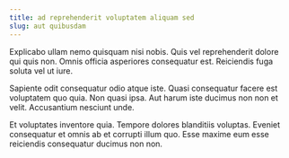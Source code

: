 ```yaml
---
title: ad reprehenderit voluptatem aliquam sed
slug: aut quibusdam
---
```


Explicabo ullam nemo quisquam nisi nobis. Quis vel reprehenderit dolore qui quis non. Omnis officia asperiores consequatur est. Reiciendis fuga soluta vel ut iure.

Sapiente odit consequatur odio atque iste. Quasi consequatur facere est voluptatem quo quia. Non quasi ipsa. Aut harum iste ducimus non non et velit. Accusantium nesciunt unde.

Et voluptates inventore quia. Tempore dolores blanditiis voluptas. Eveniet consequatur et omnis ab et corrupti illum quo. Esse maxime eum esse reiciendis consequatur ducimus non non.
